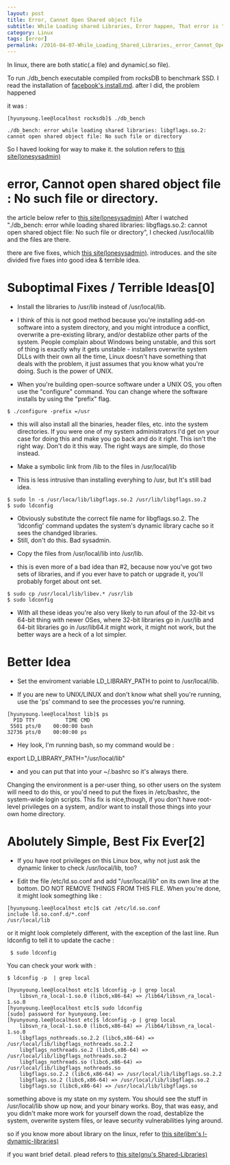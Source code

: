 ```yaml
---
layout: post
title: Error, Cannot Open Shared object file
subtitle: While Loading shared Libraries, Error happen, That error is "Cannot Open Shared object file"
category: Linux
tags: [error]
permalink: /2016-04-07-While_Loading_Shared_Libraries,_error_Cannot_Open_Shared_Object_File
---
```


In linux, there are both static(.a file) and dynamic(.so file).

To run ./db_bench executable compiled from rocksDB to benchmark SSD. I read the installation of <a href ="https://github.com/facebook/rocksdb/blob/master/INSTALL.md">facebook's install.md</a>. after I did, the problem happened

it was :

```shell
[hyunyoung.lee@localhost rocksdb]$ ./db_bench

./db_bench: error while loading shared libraries: libgflags.so.2: cannot open shared object file: No such file or directory
```

So I haved looking for way to make it. the solution refers to <a href = "https://lonesysadmin.net/2013/02/22/error-while-loading-shared-libraries-cannot-open-shared-object-file/">this site(lonesysadmin)</a>

# error, Cannot open shared object file : No such file or directory.
  
the article below refer to <a href = "https://lonesysadmin.net/2013/02/22/error-while-loading-shared-libraries-cannot-open-shared-object-file/">this site(lonesysadmin)</a>
After I watched "./db_bench: error while loading shared libraries: libgflags.so.2: cannot open shared object file: No such file or directory", I checked /usr/local/lib and the files are there.

there are five fixes, which <a href = "https://lonesysadmin.net/2013/02/22/error-while-loading-shared-libraries-cannot-open-shared-object-file/">this site(lonesysadmin)</a>. introduces. and the site divided five fixes into good idea & terrible idea. 

# Suboptimal Fixes / Terrible Ideas[0]
  
  * Install the libraries to /usr/lib instead of /usr/local/lib. 
  
   - I think of this is not good method because you're installing add-on software into a system directory, and you might introduce a conflict, overwrite a pre-existing library, and/or destablize other parts of the system. People complain about Windows being unstable, and this sort of thing is exactly why it gets unstable - installers overwrite system DLLs with their own all the time, Linux doesn't have something that deals with the problem, it just assumes that you know what you're doing. Such is the power of UNIX.
  
   - When you're building open-source software under a UNIX OS, you often use the "configure" command. You can change where the software installs by using the "prefix" flag.
  
    $ ./configure -prefix =/usr

   - this will also install all the binaries, header files, etc. into the system directories. If you were one of my system administrators I'd get on your case for doing this and make you go back and do it right. This isn't the right way. Don't do it this way. The right ways are simple, do those instead.

  * Make a symbolic link from /lib to the files in /usr/local/lib
  
   - This is less intrusive than installing everyhing to /usr, but It's still bad idea. 
  
    $ sudo ln -s /usr/loca/lib/libgflags.so.2 /usr/lib/libgflags.so.2
    $ sudo ldconfig

   - Obviously substitute the correct file name for libgflags.so.2. The 'ldconfig' command updates the system's dynamic library cache so it sees the chandged libraries.
   - Still, don't do this. Bad sysadmin.
  
  * Copy the files from /usr/local/lib into /usr/lib. 
  
   - this is even more of a bad idea than #2, because now you've got two sets of libraries, and if you ever have to patch or upgrade it, you'll probably forget about ont set. 
  
    $ sudo cp /usr/local/lib/libev.* /usr/lib    
    $ sudo ldconfig

   - With all these ideas you're also very likely to run afoul of the 32-bit vs 64-bit thing with newer OSes, where 32-bit libraries go in /usr/lib and 64-bit libraries go in /usr/lib64.it might work, it might not work, but the better ways are a heck of a lot simpler.
    
  
# Better Idea

  * Set the enviroment variable LD_LIBRARY_PATH to point to /usr/local/lib.
  
   - If you are new to UNIX/LINUX and don't know what shell you're running, use the 'ps' command to see the processes you're running. 
  
```shell
[hyunyoung.lee@localhost lib]$ ps
  PID TTY          TIME CMD
 5501 pts/0    00:00:00 bash
32736 pts/0    00:00:00 ps
```

  - Hey look, I'm running bash, so my command would be :
   
  export LD_LIBRARY_PATH="/usr/local/lib"

  - and you can put that into your ~/.bashrc so it's always there.
    
   Changing the environment is a per-user thing, so other users on the system will need to do this, or you'd need to put the fixes in /etc/bashrc, the system-wide login scripts. This fix is nice,though, if you don't have root-level privileges on a system, and/or want to install those things into your own home directory.
  
# Abolutely Simple, Best Fix Ever[2]

 * If you have root privileges on this Linux box, why not just ask the dynamic linker to check /usr/local/lib, too? 
  
  - Edit the file /etc/ld.so.conf and add "/usr/local/lib" on its own line at the bottom. DO NOT REMOVE THINGS FROM THIS FILE. When you're done, it might look somegthing like :

```shell
[hyunyoung.lee@localhost etc]$ cat /etc/ld.so.conf
include ld.so.conf.d/*.conf
/usr/local/lib
```

   or it might look completely different, with the exception of the last line. Run ldconfig to tell it to update the cache :
  
     $ sudo ldconfig

   You can check your work with :
  
    $ ldconfig -p  | grep local

```shell
[hyunyoung.lee@localhost etc]$ ldconfig -p | grep local
	libsvn_ra_local-1.so.0 (libc6,x86-64) => /lib64/libsvn_ra_local-1.so.0
[hyunyoung.lee@localhost etc]$ sudo ldconfig
[sudo] password for hyunyoung.lee: 
[hyunyoung.lee@localhost etc]$ ldconfig -p | grep local
	libsvn_ra_local-1.so.0 (libc6,x86-64) => /lib64/libsvn_ra_local-1.so.0
	libgflags_nothreads.so.2.2 (libc6,x86-64) => /usr/local/lib/libgflags_nothreads.so.2.2
	libgflags_nothreads.so.2 (libc6,x86-64) => /usr/local/lib/libgflags_nothreads.so.2
	libgflags_nothreads.so (libc6,x86-64) => /usr/local/lib/libgflags_nothreads.so
	libgflags.so.2.2 (libc6,x86-64) => /usr/local/lib/libgflags.so.2.2
	libgflags.so.2 (libc6,x86-64) => /usr/local/lib/libgflags.so.2
	libgflags.so (libc6,x86-64) => /usr/local/lib/libgflags.so
```

something above is my state on my system. You should see the stuff in /usr/local/lib show up now, and your binary works. Boy, that was easy, and you didn't make more work for yourself down the road, destablize the system, overwrite system files, or leave security vulnerabilities lying around.
 
so if you know more about library on the linux, refer to <a href = "http://www.ibm.com/developerworks/library/l-dynamic-libraries/">this site(ibm's l-dynamic-libraries)</a>

if you want brief detail. plead refers to <a href = "https://www.gnu.org/software/gsl/manual/html_node/Shared-Libraries.html">this site(gnu's Shared-Libraries)</a>
